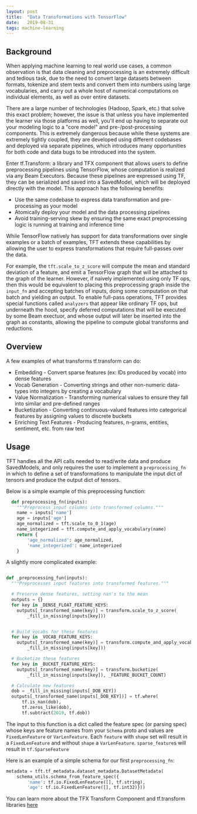 ```yaml
---
layout: post
title:  "Data Transformations with TensorFlow"
date:   2019-08-31
tags: machine-learning 
---
```


## Background

When applying machine learning to real world use cases, a common observation is that data cleaning and preprocessing is an extremely difficult and tedious task, due to the need to convert large datasets between formats, tokenize and stem texts and convert them into numbers using large vocabularies, and carry out a whole host of numerical computations on individual elements, as well as over entire datasets.

There are a large number of technologies (Hadoop, Spark, etc.) that solve this exact problem; however, the issue is that unless you have implemented the learner via those platforms as well, you'll end up having to separate out your modeling logic to a "core model" and pre-/post-processing components. This is extremely dangerous because while these systems are extremely tightly coupled, they are developed using different codebases and deployed via separate pipelines, which introduces many opportunities for both code and data bugs to be introduced into the system.

Enter tf.Transform: a library and TFX component that allows users to define preprocessing pipelines using TensorFlow, whose computation is realized via any Beam Executors. Because these pipelines are expressed using TF, they can be serialized and saved into a SavedModel, which will be deployed directly with the model. This approach has the following benefits:

* Use the same codebase to express data transformation and pre-processing as your model
* Atomically deploy your model and the data processing pipelines
* Avoid training-serving skew by ensuring the same exact preprocessing logic is running at training and inference time 

While TensorFlow natively has support for data transformations over single examples or a batch of examples, TFT extends these capabilities by allowing the user to express transformations that require full-passes over the data.

For example, the `tft.scale_to_z_score` will compute the mean and standard deviation of a feature, and emit a TensorFlow graph that will be attached to the graph of the learner. However, if naively implemented using only TF ops, then this would be equivalent to placing this preprocessing graph inside the `input_fn` and accepting batches of inputs, doing some computation on that batch and yielding an output. To enable full-pass operations, TFT provides special functions called `analyzers` that appear like ordinary TF ops, but underneath the hood, specify deferred computations that will be executed by some Beam exectuor, and whose output will later be inserted into the graph as constants, allowing the pipeline to compute global transforms and reductions.

## Overview

A few examples of what transforms tf.transform can do:
* Embedding - Convert sparse features (ex: IDs produced by vocab) into dense features
* Vocab Generation - Converting strings and other non-numeric data-types into integers by creating a vocabulary
* Value Normalization - Transforming numerical values to ensure they fall into similar and pre-defined ranges
* Bucketization - Converting continuous-valued features into categorical features by assigning values to discrete buckets
* Enriching Text Features - Producing features, n-grams, entities, sentiment, etc. from raw text

## Usage

TFT handles all the API calls needed to read/write data and produce SavedModels, and only requires the user to implement a `preprocessing_fn` in which to define a set of transformations to manipulate the input dict of tensors and produce the output dict of tensors.

Below is a simple example of this preprocessing function:

```python
  def preprocessing_fn(inputs):
    """Preprocess input columns into transformed columns."""
    name = inputs['name']
    age = inputs['age']
    age_normalized = tft.scale_to_0_1(age)
    name_integerized = tft.compute_and_apply_vocabulary(name)
    return {
        'age_normalized': age_normalized,
        'name_integerized': name_integerized
    }
```

A slightly more complicated example: 

```python

def _preprocessing_fun(inputs):
  """Preprocesses input features into transformed features."""

  # Preserve dense features, setting nan's to the mean
  outputs = {}
  for key in _DENSE_FLOAT_FEATURE_KEYS:
    outputs[_transformed_name(key)] = transform.scale_to_z_score(
        _fill_in_missing(inputs[key]))


  # Build vocabs for these features
  for key in _VOCAB_FEATURE_KEYS:
    outputs[_transformed_name(key)] = transform.compute_and_apply_vocabulary(
        _fill_in_missing(inputs[key]))

  # Bucketize these features
  for key in _BUCKET_FEATURE_KEYS:
    outputs[_transformed_name(key)] = transform.bucketize(
        _fill_in_missing(inputs[key]), _FEATURE_BUCKET_COUNT)

  # Calculate new features
  dob = _fill_in_missing(inputs[_DOB_KEY])
  outputs[_transformed_name(inputs[_DOB_KEY])] = tf.where(
      tf.is_nan(dob),
      tf.zeros_like(dob),
      tf.subtract(2019, tf.dob))
```

The input to this function is a dict called the feature spec (or parsing spec) whose keys are feature names from your `Schema` proto and values	are `FixedLenFeature` or `VarLenFeature`. Each `feature` with `shape` set will result in a `FixedLenFeature` and without `shape` a `VarLenFeature`. `sparse_feature`s will result in `tf.SparseFeature`


Here is an example of a simple schema for our first `preprocessing_fn`:

```python
metadata = tft.tf_metadata.dataset_metadata.DatasetMetadata(
    schema_utils.schema_from_feature_spec({
        'name': tf.io.FixedLenFeature([], tf.string),
        'age': tf.io.FixedLenFeature([], tf.int32)}))
```

You can learn more about the TFX Transform Component and tf.transform libraries [here](https://www.tensorflow.org/tfx/transform/get_started)

